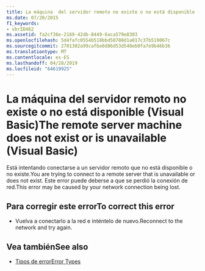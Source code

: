 ```yaml
---
title: La máquina  del servidor remoto no existe o no está disponible (Visual Basic)
ms.date: 07/20/2015
f1_keywords:
- vbrID462
ms.assetid: fa2cf36e-2169-42db-8449-6aca579e8303
ms.openlocfilehash: 5d4fafc0554b518bbd58788d1a017c37b519067c
ms.sourcegitcommit: 2701302a99cafbe0d86d53d540eb0fa7e9b46b36
ms.translationtype: MT
ms.contentlocale: es-ES
ms.lasthandoff: 04/28/2019
ms.locfileid: "64619925"
---
```

# <a name="the-remote-server-machine-does-not-exist-or-is-unavailable-visual-basic"></a><span data-ttu-id="ba8d6-102">La máquina  del servidor remoto no existe o no está disponible (Visual Basic)</span><span class="sxs-lookup"><span data-stu-id="ba8d6-102">The remote server machine does not exist or is unavailable (Visual Basic)</span></span>
<span data-ttu-id="ba8d6-103">Está intentando conectarse a un servidor remoto que no está disponible o no existe.</span><span class="sxs-lookup"><span data-stu-id="ba8d6-103">You are trying to connect to a remote server that is unavailable or does not exist.</span></span> <span data-ttu-id="ba8d6-104">Este error puede deberse a que se perdió la conexión de red.</span><span class="sxs-lookup"><span data-stu-id="ba8d6-104">This error may be caused by your network connection being lost.</span></span>  
  
## <a name="to-correct-this-error"></a><span data-ttu-id="ba8d6-105">Para corregir este error</span><span class="sxs-lookup"><span data-stu-id="ba8d6-105">To correct this error</span></span>  
  
- <span data-ttu-id="ba8d6-106">Vuelva a conectarlo a la red e inténtelo de nuevo.</span><span class="sxs-lookup"><span data-stu-id="ba8d6-106">Reconnect to the network and try again.</span></span>  
  
## <a name="see-also"></a><span data-ttu-id="ba8d6-107">Vea también</span><span class="sxs-lookup"><span data-stu-id="ba8d6-107">See also</span></span>

- [<span data-ttu-id="ba8d6-108">Tipos de error</span><span class="sxs-lookup"><span data-stu-id="ba8d6-108">Error Types</span></span>](../../visual-basic/programming-guide/language-features/error-types.md)
